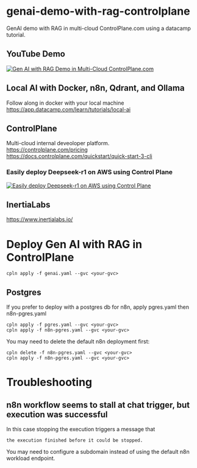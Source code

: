 # genai-demo-with-rag-controlplane
GenAI demo with RAG in multi-cloud ControlPlane.com using a datacamp tutorial.  
## YouTube Demo
[![Gen AI with RAG Demo in Multi-Cloud ControlPlane.com](img.youtube.com/FQt8XTwCS-o/0.jpg)](https://www.youtube.com/watch?v=FQt8XTwCS-o)
## Local AI with Docker, n8n, Qdrant, and Ollama
Follow along in docker with your local machine  
https://app.datacamp.com/learn/tutorials/local-ai

## ControlPlane
Multi-cloud internal deveoloper platform.  
https://controlplane.com/pricing  
https://docs.controlplane.com/quickstart/quick-start-3-cli  
### Easily deploy Deepseek-r1 on AWS using Control Plane
[![Easily deploy Deepseek-r1 on AWS using Control Plane](img.youtube.com/gLoDcFXS5TM/0.jpg)](https://www.youtube.com/watch?v=gLoDcFXS5TM)

## InertiaLabs
https://www.inertialabs.io/

# Deploy Gen AI with RAG in ControlPlane
```
cpln apply -f genai.yaml --gvc <your-gvc>
```
## Postgres
If you prefer to deploy with a postgres db for n8n, apply pgres.yaml then n8n-pgres.yaml
```
cpln apply -f pgres.yaml --gvc <your-gvc>
cpln apply -f n8n-pgres.yaml --gvc <your-gvc>
```
You may need to delete the default n8n deployment first:
```
cpln delete -f n8n-pgres.yaml --gvc <your-gvc>
cpln apply -f n8n-pgres.yaml --gvc <your-gvc>
```

# Troubleshooting
## n8n workflow seems to stall at chat trigger, but execution was successful
In this case stopping the execution triggers a message that 
```
the execution finished before it could be stopped.
```
You may need to configure a subdomain instead of using the default n8n workload endpoint.
